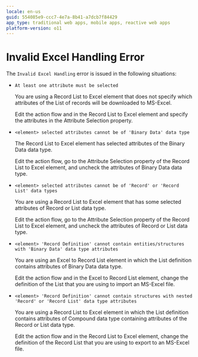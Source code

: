 ```yaml
---
locale: en-us
guid: 554085e9-ccc7-4e7a-8b41-a7dcb7f84429
app_type: traditional web apps, mobile apps, reactive web apps
platform-version: o11
---
```


# Invalid Excel Handling Error

The `Invalid Excel Handling` error is issued in the following situations:

* `At least one attribute must be selected`
  
    You are using a Record List to Excel element that does not specify which attributes of the List of records will be downloaded to MS-Excel.

    Edit the action flow and in the Record List to Excel element and specify the attributes in the Attribute Selection property.

* `<element> selected attributes cannot be of 'Binary Data' data type`
  
    The Record List to Excel element has selected attributes of the Binary Data data type.

    Edit the action flow, go to the Attribute Selection property of the Record List to Excel element, and uncheck the attributes of Binary Data data type.

* `<element> selected attributes cannot be of 'Record' or 'Record List' data types`
  
    You are using a Record List to Excel element that has some selected attributes of Record or List data type.

    Edit the action flow, go to the Attribute Selection property of the Record List to Excel element, and uncheck the attributes of Record or List data type.

* `<element> 'Record Definition' cannot contain entities/structures with 'Binary Data' data type attributes`
  
    You are using an Excel to Record List element in which the List definition contains attributes of Binary Data data type.

    Edit the action flow and in the Excel to Record List element, change the definition of the List that you are using to import an MS-Excel file.

* `<element> 'Record Definition' cannot contain structures with nested 'Record' or 'Record List' data type attributes`
  
    You are using a Record List to Excel element in which the List definition contains attributes of Compound data type containing attributes of the Record or List data type.

    Edit the action flow and in the Record List to Excel element, change the definition of the Record List that you are using to export to an MS-Excel file.
